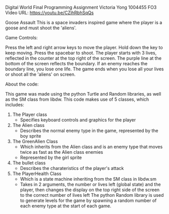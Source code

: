 Digital World Final Programming Assignment
Victoria Yong 1004455 FO3
Video URL: https://youtu.be/CZihRbhSqQs

Goose Assault
This is a space invaders inspired game where the player is a goose and must shoot the 'aliens'.

Game Controls:

Press the left and right arrow keys to move the player. Hold down the key to keep moving.
Press the spacebar to shoot.
The player starts with 3 lives, reflected in the counter at the top right of the screen.
The purple line at the bottom of the screen reflects the boundary.
If an enemy reaches the boundary line, you lose one life.
The game ends when you lose all your lives or shoot all the 'aliens' on screen.

About the code:

This game was made using the python Turtle and Random libraries, as well as the SM class from libdw.
This code makes use of 5 classes, which includes:
1. The Player class
    - Specifies keyboard controls and graphics for the player
2. The Alien class
    - Describes the normal enemy type in the game, represented by the boy sprite
3. The GreenAlien Class
    - Which inherits from the Alien class and is an enemy type that moves twice as fast as the Alien class enemies
    - Represented by the girl sprite
4. The bullet class
    - Describes the charateristics of the player's attack
5. The PlayerHealth Class
    - Which is a state machine inheriting from the SM class in libdw.sm
    - Takes in 2 arguments, the number or lives left (global state) and the player, then changes the display on the top
      right side of the screen to the correct number of lives left
The python Random library is used to generate levels for the game by spawning a random number of each enemy type at the
start of each game.
